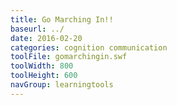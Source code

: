 ```yaml
---
title: Go Marching In!!
baseurl: ../
date: 2016-02-20
categories: cognition communication
toolFile: gomarchingin.swf
toolWidth: 800
toolHeight: 600
navGroup: learningtools
---
```

